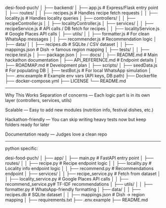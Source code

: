 desi-food-puch/
│
├── backend/
│   ├── app.js                 # Express/Flask entry point
│   ├── routes/
│   │   ├── recipes.js         # Handles recipe fetch requests
│   │   ├── locality.js        # Handles locality queries
│   ├── controllers/
│   │   ├── recipeController.js
│   │   ├── localityController.js
│   ├── services/
│   │   ├── recipeService.js   # API calls / DB fetch for recipes
│   │   ├── localityService.js # Google Places API calls
│   ├── utils/
│   │   ├── formatter.js       # For clean WhatsApp messages
│   │   ├── recommender.js     # Recommendation logic
│   ├── data/
│   │   ├── recipes.db         # SQLite / CSV dataset
│   │   ├── mappings.json      # Dish → famous region mapping
│   ├── tests/
│   │   ├── recipe.test.js
│   ├── package.json
│
├── docs/
│   ├── README.md              # Main hackathon documentation
│   ├── API_REFERENCE.md       # Endpoint details
│   ├── ROADMAP.md             # Development plan
│
├── scripts/
│   ├── seedData.js            # For populating DB
│   ├── testBot.js             # For local WhatsApp simulation
│
├── .env.example               # Example env vars (API keys, DB path)
├── Dockerfile
├── docker-compose.yml
├── LICENSE
└── README.md


---

Why This Works
Separation of concerns — Each logic part is in its own layer (controllers, services, utils)

Scalable — Easy to add new modules (nutrition info, festival dishes, etc.)

Hackathon-friendly — You can skip writing heavy tests now but keep folders ready for later

Documentation ready — Judges love a clean repo

---
python specific:

desi-food-puch/
│
├── app/
│   ├── main.py                 # FastAPI entry point
│   ├── routes/
│   │   ├── recipe.py           # Recipe endpoint logic
│   │   ├── locality.py         # Locality info endpoint logic
│   │   ├── recommend.py        # Recommendations endpoint
│   ├── services/
│   │   ├── recipe_service.py   # Fetch from dataset
│   │   ├── locality_service.py # Google Places API calls
│   │   ├── recommend_service.py# TF-IDF recommendations
│   ├── utils/
│   │   ├── formatter.py        # WhatsApp-friendly formatting
│   ├── data/
│   │   ├── recipes.db          # SQLite dataset
│   │   ├── mappings.json       # Dish → region mapping
│
├── requirements.txt
├── .env.example
├── README.md
